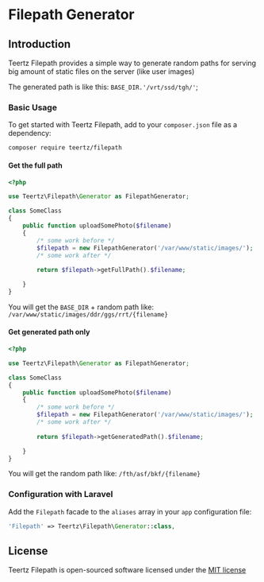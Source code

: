 # Filepath Generator

## Introduction

Teertz Filepath provides a simple way to generate random paths for serving big amount of static files on the server (like user images)

The generated path is like this: `BASE_DIR.'/vrt/ssd/tgh/'`;

### Basic Usage

To get started with Teertz Filepath, add to your `composer.json` file as a dependency:

    composer require teertz/filepath

#### Get the full path
```php
<?php

use Teertz\Filepath\Generator as FilepathGenerator;

class SomeClass
{
    public function uploadSomePhoto($filename)
    {
        /* some work before */
        $filepath = new FilepathGenerator('/var/www/static/images/');
        /* some work after */
        
        return $filepath->getFullPath().$filename;

    }
}
```
You will get the `BASE_DIR` + random path like: `/var/www/static/images/ddr/ggs/rrt/{filename}`

#### Get generated path only
```php
<?php

use Teertz\Filepath\Generator as FilepathGenerator;

class SomeClass
{
    public function uploadSomePhoto($filename)
    {
        /* some work before */
        $filepath = new FilepathGenerator('/var/www/static/images/');
        /* some work after */
        
        return $filepath->getGeneratedPath().$filename;

    }
}
```
You will get the random path like: `/fth/asf/bkf/{filename}`

### Configuration with Laravel

Add the `Filepath` facade to the `aliases` array in your `app` configuration file:

```php
'Filepath' => Teertz\Filepath\Generator::class,
```

## License

Teertz Filepath is open-sourced software licensed under the [MIT license](http://opensource.org/licenses/MIT)